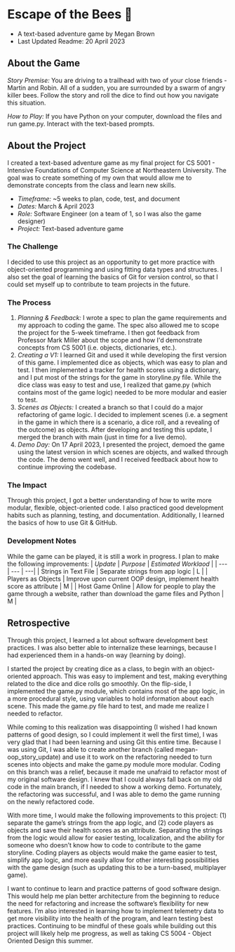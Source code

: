 # Escape of the Bees 🐝
- A text-based adventure game by Megan Brown
- Last Updated Readme: 20 April 2023

## About the Game
*Story Premise:* You are driving to a trailhead with two of your close friends - Martin and Robin. All of a sudden, you are surrounded by a swarm of angry killer bees. Follow the story and roll the dice to find out how you navigate this situation.

*How to Play:* If you have Python on your computer, download the files and run game.py. Interact with the text-based prompts.

## About the Project
I created a text-based adventure game as my final project for CS 5001 - Intensive Foundations of Computer Science at Northeastern University. The goal was to create something of my own that would allow me to demonstrate concepts from the class and learn new skills. 
- *Timeframe:* ~5 weeks to plan, code, test, and document
- *Dates:* March & April 2023
- *Role:* Software Engineer (on a team of 1, so I was also the game designer)
- *Project:* Text-based adventure game

### The Challenge
I decided to use this project as an opportunity to get more practice with object-oriented programming and using fitting data types and structures. I also set the goal of learning the basics of Git for version control, so that I could set myself up to contribute to team projects in the future.

### The Process
1. *Planning & Feedback:* I wrote a spec to plan the game requirements and my approach to coding the game. The spec also allowed me to scope the project for the 5-week timeframe. I then got feedback from Professor Mark Miller about the scope and how I'd demonstrate concepts from CS 5001 (i.e. objects, dictionaries, etc.).
2. *Creating a V1:* I learned Git and used it while developing the first version of this game. I implemented dice as objects, which was easy to plan and test. I then implemented a tracker for health scores using a dictionary, and I put most of the strings for the game in storyline.py file. While the dice class was easy to test and use, I realized that game.py (which contains most of the game logic) needed to be more modular and easier to test.
3. *Scenes as Objects:* I created a branch so that I could do a major refactoring of game logic. I decided to implement scenes (i.e. a segment in the game in which there is a scenario, a dice roll, and a revealing of the outcome) as objects. After developing and testing this update, I merged the branch with main (just in time for a live demo).
4. *Demo Day:* On 17 April 2023, I presented the project, demoed the game using the latest version in which scenes are objects, and walked through the code. The demo went well, and I received feedback about how to continue improving the codebase.

### The Impact
Through this project, I got a better understanding of how to write more modular, flexible, object-oriented code. I also practiced good development habits such as planning, testing, and documentation. Additionally, I learned the basics of how to use Git & GitHub.

### Development Notes
While the game can be played, it is still a work in progress. I plan to make the following improvements:
| *Update* | *Purpose* | *Estimated Worklaod* |
| --- | --- | ---|
| Strings in Text File | Separate strings from app logic | L |
| Players as Objects | Improve upon current OOP design, implement health score as attribute | M |
| Host Game Online | Allow for people to play the game through a website, rather than download the game files and Python | M |

## Retrospective
Through this project, I learned a lot about software development best practices. I was also better able to internalize these learnings, because I had experienced them in a hands-on way (learning by doing). 

I started the project by creating dice as a class, to begin with an object-oriented approach. This was easy to implement and test, making everything related to the dice and dice rolls go smoothly. On the flip-side, I implemented the game.py module, which contains most of the app logic, in a more procedural style, using variables to hold information about each scene. This made the game.py file hard to test, and made me realize I needed to refactor. 

While coming to this realization was disappointing (I wished I had known patterns of good design, so I could implement it well the first time), I was very glad that I had been learning and using Git this entire time. Because I was using Git, I was able to create another branch (called megan-oop_story_update) and use it to work on the refactoring needed to turn scenes into objects and make the game.py module more modular. Coding on this branch was a relief, because it made me unafraid to refactor most of my original software design. I knew that I could always fall back on my old code in the main branch, if I needed to show a working demo. Fortunately, the refactoring was successful, and I was able to demo the game running on the newly refactored code.

With more time, I would make the following improvements to this project: (1) separate the game’s strings from the app logic, and (2) code players as objects and save their health scores as an attribute. Separating the strings from the logic would allow for easier testing, localization, and the ability for someone who doesn’t know how to code to contribute to the game storyline. Coding players as objects would make the game easier to test, simplify app logic, and more easily allow for other interesting possibilities with the game design (such as updating this to be a turn-based, multiplayer game).

I want to continue to learn and practice patterns of good software design. This would help me plan better architecture from the beginning to reduce the need for refactoring and increase the software’s flexibility for new features. I’m also interested in learning how to implement telemetry data to get more visibility into the health of the program, and learn testing best practices. Continuing to be mindful of these goals while building out this project will likely help me progress, as well as taking CS 5004 - Object Oriented Design this summer.